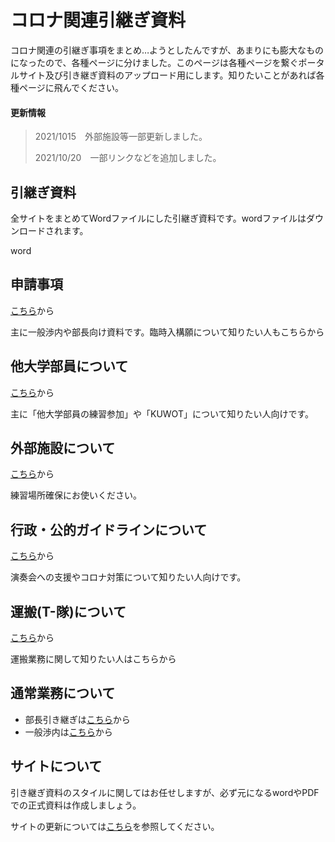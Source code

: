 # コロナ関連引継ぎ資料

コロナ関連の引継ぎ事項をまとめ…ようとしたんですが、あまりにも膨大なものになったので、各種ページに分けました。このページは各種ページを繋ぐポータルサイト及び引き継ぎ資料のアップロード用にします。知りたいことがあれば各種ページに飛んでください。

#### 更新情報

> 2021/1015　外部施設等一部更新しました。
>
> 2021/10/20　一部リンクなどを追加しました。

## 引継ぎ資料

全サイトをまとめてWordファイルにした引継ぎ資料です。wordファイルはダウンロードされます。

word

## 申請事項

[こちら](https://kuwo-git.github.io/covid/%E7%94%B3%E8%AB%8B%E4%BA%8B%E9%A0%85/shinsei.html)から

主に一般渉内や部長向け資料です。臨時入構願について知りたい人もこちらから

## 他大学部員について

[こちら](https://kuwo-git.github.io/covid/%E4%BB%96%E5%A4%A7%E5%AD%A6%E9%83%A8%E5%93%A1%E3%81%AB%E3%81%A4%E3%81%84%E3%81%A6/tadai.html)から

主に「他大学部員の練習参加」や「KUWOT」について知りたい人向けです。

## 外部施設について

[こちら](https://kuwo-git.github.io/covid/%E5%A4%96%E9%83%A8%E6%96%BD%E8%A8%AD/gaibu.html)から

練習場所確保にお使いください。

## 行政・公的ガイドラインについて

[こちら](https://kuwo-git.github.io/covid/%E8%A1%8C%E6%94%BF%E9%96%A2%E9%80%A3/%E8%A1%8C%E6%94%BF%E9%96%A2%E9%80%A3%E3%81%AB%E3%81%A4%E3%81%84%E3%81%A6.html)から

演奏会への支援やコロナ対策について知りたい人向けです。

## 運搬(T-隊)について

[こちら](https://kuwo-git.github.io/Transport/)から

運搬業務に関して知りたい人はこちらから

## 通常業務について

- 部長引き継ぎは[こちら](https://kuwo-git.github.io/captain/)から
- 一般渉内は[こちら](https://kuwo-git.github.io/secretary/)から

## サイトについて

引き継ぎ資料のスタイルに関してはお任せしますが、必ず元になるwordやPDFでの正式資料は作成しましょう。

サイトの更新については[こちら](https://kuwo-git.github.io/How-to-use-git/)を参照してください。